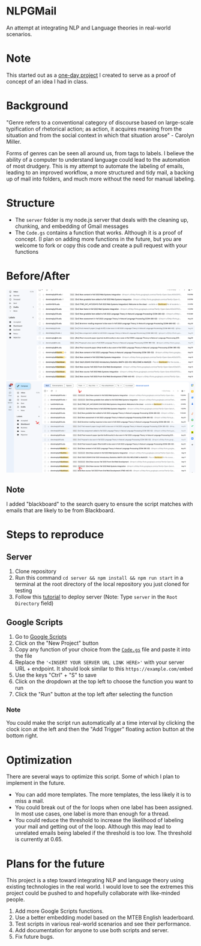 # NLPGMail
An attempt at integrating NLP and Language theories in real-world scenarios.

# Note
This started out as a [one-day project](https://github.com/Tayomide/NLPGMail/tree/one-day) I created to serve as a proof of concept of an idea I had in class.

# Background
"Genre refers to a conventional category of discourse based on large-scale typification of rhetorical action; as action, it acquires meaning from the situation and from the social context in which that situation arose" - Carolyn Miller.

Forms of genres can be seen all around us, from tags to labels. I believe the ability of a computer to understand language could lead to the automation of most drudgery. This is my attempt to automate the labeling of emails, leading to an improved workflow, a more structured and tidy mail, a backing up of mail into folders, and much more without the need for manual labeling.

# Structure
- The ```server``` folder is my node.js server that deals with the cleaning up, chunking, and embedding of Gmail messages
- The ```Code.gs``` contains a function that works. Although it is a proof of concept. (I plan on adding more functions in the future, but you are welcome to fork or copy this code and create a pull request with your functions

# Before/After
![Before Script Image](https://github.com/Tayomide/NLPGMail/blob/main/assets/images/before-script.png)
![After Script Image](https://github.com/Tayomide/NLPGMail/blob/main/assets/images/after-script.png)

## Note
I added "blackboard" to the search query to ensure the script matches with emails that are likely to be from Blackboard.

# Steps to reproduce

## Server
1. Clone repository
2. Run this command ```cd server && npm install && npm run start``` in a terminal at the root directory of the local repository you just cloned for testing
3. Follow this [tutorial](https://www.freecodecamp.org/news/how-to-deploy-nodejs-application-with-render/) to deploy server (Note: Type ```server``` in the ```Root Directory``` field)

## Google Scripts
1. Go to [Google Scripts](https://script.google.com/)
2. Click on the "New Project" button
3. Copy any function of your choice from the [```Code.gs```](https://github.com/Tayomide/NLPGMail/blob/main/Code.gs) file and paste it into the file
4. Replace the ```'<INSERT YOUR SERVER URL LINK HERE>'``` with your server URL + endpoint. It should look similar to this ```https://example.com/embed```
5. Use the keys "Ctrl" + "S" to save
6. Click on the dropdown at the top left to choose the function you want to run
7. Click the "Run" button at the top left after selecting the function

### Note
You could make the script run automatically at a time interval by clicking the clock icon at the left and then the "Add Trigger" floating action button at the bottom right.

# Optimization
There are several ways to optimize this script. Some of which I plan to implement in the future.
- You can add more templates. The more templates, the less likely it is to miss a mail.
- You could break out of the for loops when one label has been assigned. In most use cases, one label is more than enough for a thread.
- You could reduce the threshold to increase the likelihood of labeling your mail and getting out of the loop. Although this may lead to unrelated emails being labeled if the threshold is too low. The threshold is currently at 0.65.

# Plans for the future
This project is a step toward integrating NLP and language theory using existing technologies in the real world. I would love to see the extremes this project could be pushed to and hopefully collaborate with like-minded people.
1. Add more Google Scripts functions.
2. Use a better embedding model based on the MTEB English leaderboard.
3. Test scripts in various real-world scenarios and see their performance.
4. Add documentation for anyone to use both scripts and server.
5. Fix future bugs.
